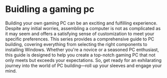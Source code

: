 # Buidling a gaming pc 
Building your own gaming PC can be an exciting and fulfilling experience. Despite any initial worries, assembling a computer is not as complicated as it may seem and offers a satisfying sense of customization to meet your specific preferences. This series provides a comprehensive guide to PC building, covering everything from selecting the right components to installing Windows. Whether you're a novice or a seasoned PC enthusiast, this guide is designed to help you create a top-notch gaming PC that not only meets but exceeds your expectations. So, get ready for an exhilarating journey into the world of PC building—roll up your sleeves and engage your mind.

